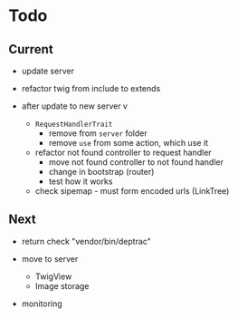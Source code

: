# Todo

## Current

- update server
- refactor twig from include to extends

- after update to new server v
  - `RequestHandlerTrait`
    - remove from `server` folder
    - remove `use` from some action, which use it
  - refactor not found controller to request handler
    - move not found controller to not found handler
    - change in bootstrap (router)
    - test how it works
  - check sipemap - must form encoded urls (LinkTree)

## Next

- return check "vendor/bin/deptrac"

- move to server
  - TwigView
  - Image storage

- monitoring
